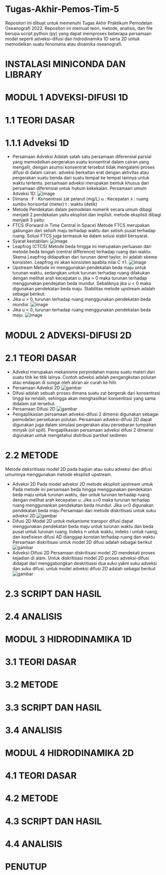 # Tugas-Akhir-Pemos-Tim-5
Repositori ini dibuat untuk memenuhi Tugas Akhir Praktikum Pemodelan Oseanografi 2022. Repositori ini memuat teori, metode, analisis, dan file berupa script python (py) yang dapat memproses beberapa persamaan model seperti adveksi-difusi dan hidrodinamika 1D serta 2D untuk memodelkan suatu fenomena atau dinamika oseanografi.
# INSTALASI MINICONDA DAN LIBRARY 

# MODUL 1 ADVEKSI-DIFUSI 1D
# 1.1 TEORI DASAR
# 1.1.1 Adveksi 1D
  - Persamaan Adveksi Adalah salah satu persamaan diferensial parsial yang memodelkan pergerakan suatu konsentrat dalam cairan yang mengalir, dengan asumsi konsentrat tersebut tidak mengalami proses difusi di dalam cairan. adveksi berkaitan erat dengan aktivitas atau pergerakan suatu benda dari suatu tempat ke tempat lainnya untuk waktu tertentu. persamaan adveksi merupakan bentuk khusus dari persamaan diferensial untuk hukum kekekalan.
  Persamaan umum Adveksi 1D:
 ![image](https://user-images.githubusercontent.com/105967489/169652227-3a616af7-a6ea-490f-9d36-6529e27094c1.png)
- Dimana :
   F : Konsentrasi zat pelarut (mg/L)
   u : Kecepatan
   x : ruang sumbu horisontal (meter)
   t : waktu (detik)
- Metode Pendekatan dalam pemodelan numerik secara umum dibagi menjadi 2 pendekatan yaitu eksplisit dan implisit. metode eksplisit dibagi menjadi 3 yaitu:
- FTCS (Forward in Time Central in Space)
  Metode FTCS merupakan gabungan dari selisih maju terhadap waktu dan selisih pusat terhadap ruang. Solusi FTCS juga termasuk ke dalam solusi stabil bersyarat.
- Syarat kestabilan:
 ![image](https://user-images.githubusercontent.com/105967489/169652242-9eda8c16-5e4e-46b2-84c6-55aa71205af5.png)
- Leapfrog (CTCS)
Metode beda hingga ini merupakan perluasan dari metode beda tengah (central difference) terhadap ruang dan waktu. Skema Leapfrog didapatkan dari turunan deret taylor, ini adalah skema konsisten. Leapfrog ini akan konsisten apabila nilai C ≤1.
 ![image](https://user-images.githubusercontent.com/105967489/169652254-2ba7ef0c-c895-49d6-b5ee-157e164542b9.png)
- Upstream
 Metode ini menggunakan pendekatan beda maju untuk turunan waktu, sedangkan untuk turunan terhadap ruang dilakukan dengan melihat arah kecepatan u. jika > 0 maka turunan terhadap menggunakan pendejatan beda mundur. Sebaliknya jika u < 0 maka digunakan pendekatan beda maju. Stabilitas metode upstream adalah sebagai berikut:
- Jika u > 0, turunan terhadap ruang menggunakan pendekatan beda mundur.
 ![image](https://user-images.githubusercontent.com/105967489/169652264-8bd6d155-a798-45e3-9796-25bc1bd43538.png)
- Jika u < 0, turunan terhadap ruang menggunakan pendekatan beda maju.
 ![image](https://user-images.githubusercontent.com/105967489/169652271-5894b538-197d-4d27-9498-ee546a24e993.png)



# MODUL 2 ADVEKSI-DIFUSI 2D
# 2.1 TEORI DASAR
- Adveksi merupakan mekanisme perpindahan massa suatu materi dari suatu titik ke titik lainya. Contoh adveksi adalah pengangkutan polutan atau endapan di sungai oleh aliran air curah ke hilir.
- Persamaan Adveksi 2D
![gambar](https://user-images.githubusercontent.com/105971274/169653219-816099ca-3c0a-4132-8c88-455223b7413b.png)
- Difusi adalah sebuah proses dimana suatu zat bergerak dari konsentrasi tinggi ke rendah, sehingga  akan menghasilkan konsentrasi yang sama didalam zat tersebut.
- Persamaan Difusi 2D
![gambar](https://user-images.githubusercontent.com/105971274/169653265-89ac5ba3-74b0-4c69-ad2c-09dfb87c29ae.png)
- Pengaplikasian persamaan adveksi-difusi 2 dimensi digunakan sebagai pemodelan persebaran polutan. Persamaan adveksi-difusi 2D dapat digunakan juga dalam simulasi pergerakan atau persebaran tumpahan minyak (oil spill). Pengaplikasian persamaan adveksi difusi 2 dimensi digunakan untuk mengetahui distribusi partikel sedimen
# 2.2 METODE
Metode deksritisasi model 2D pada bagian atau suku adveksi dan difusi umumnya menggunakan metode eksplisit upstream. 
- Adveksi 2D
Pada model adveksi 2D metode eksplisit upstream untuk Pada metode ini persamaan beda hingga menggunakan pendekatan beda maju untuk turunan waktu, dan untuk turunan terhadap ruang dengan melihat arah kecepatan u. Jika u>0 maka turunan terhadap ruang menggunankan pendekatan beda mundur. Jika u<0 digunakan pendekatan beda maju
   Persamaan dari metode diskritisasi untuk suku adveksi 2D
![gambar](https://user-images.githubusercontent.com/105971274/169654069-3e1a6646-352d-4755-acd3-8bcbafef31e0.png)
- Difusi 2D
Model 2D untuk mekanisme transpor difusi dapat menggunakan pendekatan beda maju untuk turunan waktu dan beda pusat untuk turunan ruang. Indeks n untuk waktu, indeks i untuk ruang, dan koefisiesn difusi AD dianggap konstan terhadap ruang dan waktu
  Persamaan diskritisasi untuk model 2D difusi adalah sebagai berikut
![gambar](https://user-images.githubusercontent.com/105971274/169654200-af9bf5b9-bc10-49fd-9af0-22a69f2f5447.png)
- Adveksi-Difusi 2D
Persamaan diskritisasi model 2D mendekati proses kejadian di alam. Untuk diskritisasi model 2D proses adveksi-difusi didapat dari menggabungkan deskritisasi dua suku yakni suku adveksi dan suku difusi. untuk model adveksi difusi 2D adalah sebagai berikut
![gambar](https://user-images.githubusercontent.com/105971274/169654760-cc46104a-fbbd-4ee2-9303-0139f48f283a.png)
# 2.3 SCRIPT DAN HASIL
# 2.4 ANALISIS

# MODUL 3 HIDRODINAMIKA 1D
# 3.1 TEORI DASAR
# 3.2 METODE
# 3.3 SCRIPT DAN HASIL
# 3.4 ANALISIS

# MODUL 4 HIDRODINAMIKA 2D
# 4.1 TEORI DASAR
# 4.2 METODE
# 4.3 SCRIPT DAN HASIL
# 4.4 ANALISIS

# PENUTUP
